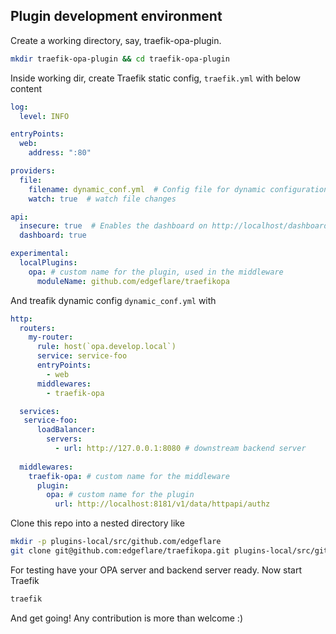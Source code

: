 ## Plugin development environment

Create a working directory, say, traefik-opa-plugin.

```sh
mkdir traefik-opa-plugin && cd traefik-opa-plugin
```

Inside working dir, create Traefik static config, `traefik.yml` with below content

```yaml
log:
  level: INFO

entryPoints:
  web:
    address: ":80"

providers:
  file:
    filename: dynamic_conf.yml  # Config file for dynamic configuration
    watch: true  # watch file changes

api:
  insecure: true  # Enables the dashboard on http://localhost/dashboard/
  dashboard: true

experimental:
  localPlugins:
    opa: # custom name for the plugin, used in the middleware
      moduleName: github.com/edgeflare/traefikopa
```

And treafik dynamic config `dynamic_conf.yml` with

```yaml
http:
  routers:
    my-router:
      rule: host(`opa.develop.local`)
      service: service-foo
      entryPoints:
        - web
      middlewares:
        - traefik-opa

  services:
   service-foo:
      loadBalancer:
        servers:
          - url: http://127.0.0.1:8080 # downstream backend server
  
  middlewares:
    traefik-opa: # custom name for the middleware
      plugin:
        opa: # custom name for the plugin
          url: http://localhost:8181/v1/data/httpapi/authz
```

Clone this repo into a nested directory like

```sh
mkdir -p plugins-local/src/github.com/edgeflare
git clone git@github.com:edgeflare/traefikopa.git plugins-local/src/github.com/edgeflare/traefikopa
```

For testing have your OPA server and backend server ready. Now start Traefik

```sh
traefik
```

And get going! Any contribution is more than welcome :)